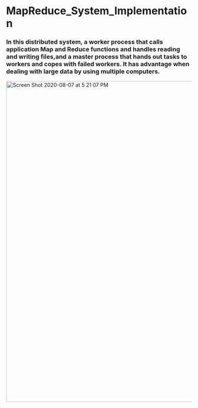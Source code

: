 # MapReduce_System_Implementation
### In this distributed system, a worker process that calls application Map and Reduce functions and handles reading and writing files,and a master process that hands out tasks to workers and copes with failed workers. It has advantage when dealing with large data by using multiple computers.

<img width="868" alt="Screen Shot 2020-08-07 at 5 21 07 PM" src="https://user-images.githubusercontent.com/46516278/89698430-02374900-d8d6-11ea-84a5-fce392d21435.png">
